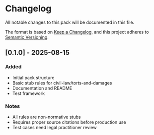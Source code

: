 # Changelog

All notable changes to this pack will be documented in this file.

The format is based on [Keep a Changelog](https://keepachangelog.com/en/1.0.0/),
and this project adheres to [Semantic Versioning](https://semver.org/spec/v2.0.0.html).

## [0.1.0] - 2025-08-15

### Added
- Initial pack structure
- Basic stub rules for civil-law/torts-and-damages
- Documentation and README
- Test framework

### Notes
- All rules are non-normative stubs
- Requires proper source citations before production use
- Test cases need legal practitioner review
